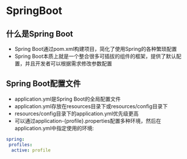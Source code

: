 # SpringBoot

## 什么是Spring Boot

- Spring Boot通过pom.xml构建项目，简化了使用Spring的各种繁琐配置
- Spring Boot本质上就是一个整合很多可插拔的组件的框架，提供了默认配置，并且开发者可以根据需求修改参数配置

## Spring Boot配置文件

- application.yml是Spring Boot的全局配置文件
- application.yml存放在resources目录下或resources/config目录下
- resources/config目录下的application.yml优先级更高
- 可以通过application-{profile}.properties配置多种环境，然后在application.yml中指定使用的环境:

```yml
spring:
 profiles:
  active: profile
```